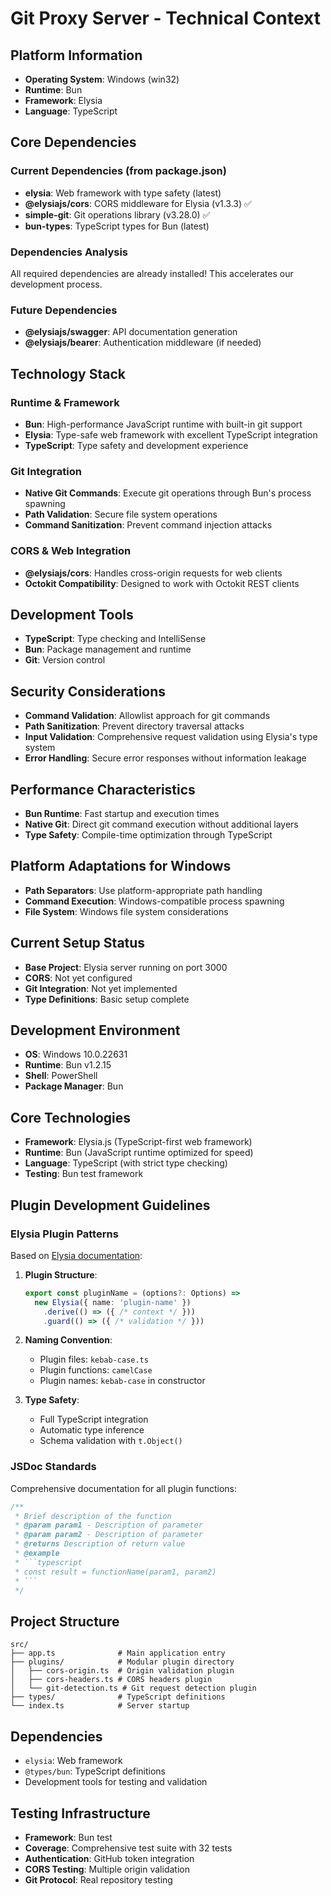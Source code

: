 # Git Proxy Server - Technical Context

## Platform Information
- **Operating System**: Windows (win32)
- **Runtime**: Bun
- **Framework**: Elysia
- **Language**: TypeScript

## Core Dependencies

### Current Dependencies (from package.json)
- **elysia**: Web framework with type safety (latest)
- **@elysiajs/cors**: CORS middleware for Elysia (v1.3.3) ✅
- **simple-git**: Git operations library (v3.28.0) ✅
- **bun-types**: TypeScript types for Bun (latest)

### Dependencies Analysis
All required dependencies are already installed! This accelerates our development process.

### Future Dependencies
- **@elysiajs/swagger**: API documentation generation
- **@elysiajs/bearer**: Authentication middleware (if needed)

## Technology Stack

### Runtime & Framework
- **Bun**: High-performance JavaScript runtime with built-in git support
- **Elysia**: Type-safe web framework with excellent TypeScript integration
- **TypeScript**: Type safety and development experience

### Git Integration
- **Native Git Commands**: Execute git operations through Bun's process spawning
- **Path Validation**: Secure file system operations
- **Command Sanitization**: Prevent command injection attacks

### CORS & Web Integration
- **@elysiajs/cors**: Handles cross-origin requests for web clients
- **Octokit Compatibility**: Designed to work with Octokit REST clients

## Development Tools
- **TypeScript**: Type checking and IntelliSense
- **Bun**: Package management and runtime
- **Git**: Version control

## Security Considerations
- **Command Validation**: Allowlist approach for git commands
- **Path Sanitization**: Prevent directory traversal attacks
- **Input Validation**: Comprehensive request validation using Elysia's type system
- **Error Handling**: Secure error responses without information leakage

## Performance Characteristics
- **Bun Runtime**: Fast startup and execution times
- **Native Git**: Direct git command execution without additional layers
- **Type Safety**: Compile-time optimization through TypeScript

## Platform Adaptations for Windows
- **Path Separators**: Use platform-appropriate path handling
- **Command Execution**: Windows-compatible process spawning
- **File System**: Windows file system considerations

## Current Setup Status
- **Base Project**: Elysia server running on port 3000
- **CORS**: Not yet configured
- **Git Integration**: Not yet implemented
- **Type Definitions**: Basic setup complete

## Development Environment
- **OS**: Windows 10.0.22631
- **Runtime**: Bun v1.2.15
- **Shell**: PowerShell
- **Package Manager**: Bun

## Core Technologies
- **Framework**: Elysia.js (TypeScript-first web framework)
- **Runtime**: Bun (JavaScript runtime optimized for speed)
- **Language**: TypeScript (with strict type checking)
- **Testing**: Bun test framework

## Plugin Development Guidelines

### Elysia Plugin Patterns
Based on [Elysia documentation](https://elysiajs.com/llms-full.txt):

1. **Plugin Structure**:
   ```typescript
   export const pluginName = (options?: Options) => 
     new Elysia({ name: 'plugin-name' })
       .derive(() => ({ /* context */ }))
       .guard(() => ({ /* validation */ }))
   ```

2. **Naming Convention**:
   - Plugin files: `kebab-case.ts`
   - Plugin functions: `camelCase`
   - Plugin names: `kebab-case` in constructor

3. **Type Safety**:
   - Full TypeScript integration
   - Automatic type inference
   - Schema validation with `t.Object()`

### JSDoc Standards
Comprehensive documentation for all plugin functions:

```typescript
/**
 * Brief description of the function
 * @param param1 - Description of parameter
 * @param param2 - Description of parameter
 * @returns Description of return value
 * @example
 * ```typescript
 * const result = functionName(param1, param2)
 * ```
 */
```

## Project Structure
```
src/
├── app.ts              # Main application entry
├── plugins/            # Modular plugin directory
│   ├── cors-origin.ts  # Origin validation plugin
│   ├── cors-headers.ts # CORS headers plugin
│   └── git-detection.ts # Git request detection plugin
├── types/              # TypeScript definitions
└── index.ts            # Server startup
```

## Dependencies
- `elysia`: Web framework
- `@types/bun`: TypeScript definitions
- Development tools for testing and validation

## Testing Infrastructure
- **Framework**: Bun test
- **Coverage**: Comprehensive test suite with 32 tests
- **Authentication**: GitHub token integration
- **CORS Testing**: Multiple origin validation
- **Git Protocol**: Real repository testing 